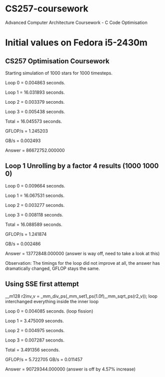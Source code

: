 # CS257-coursework
Advanced Computer Architecture Coursework - C Code Optimisation

# Initial values on Fedora i5-2430m

CS257 Optimisation Coursework
-----------------------------------------
 Starting simulation of 1000 stars for 1000 timesteps.


 Loop 0 = 0.004863 seconds.
 
 Loop 1 = 16.031893 seconds.
 
 Loop 2 = 0.003379 seconds.
 
 Loop 3 = 0.005438 seconds.
 
 Total  = 16.045573 seconds.

 GFLOP/s = 1.245203
 
 GB/s = 0.002493

 Answer = 86672752.000000
 
 
 Loop 1 Unrolling by a factor 4 results (1000 1000 0)
 ----------------------------------------------------
 Loop 0 = 0.009664 seconds.
  
 Loop 1 = 16.067531 seconds.
 
 Loop 2 = 0.003277 seconds.
 
 Loop 3 = 0.008118 seconds.
 
 Total  = 16.088589 seconds.

 GFLOP/s = 1.241874
 
 GB/s = 0.002486

 Answer = 13772848.000000 (answer is way off, need to take a look at this)
 
 Observation: The timings for the loop did not improve at all, the answer has dramatically changed, GFLOP stays the same.
 
 Using SSE first attempt
 -----------------------------------------------------------------------
 __m128 r2inv_v = _mm_div_ps(_mm_set1_ps(1.0f),_mm_sqrt_ps(r2_v));
 loop interchanged
 everything inside the inner loop
 
 Loop 0 = 0.004085 seconds. (loop fission)
 
 Loop 1 = 3.475009 seconds.
 
 Loop 2 = 0.004975 seconds.
 
 Loop 3 = 0.007287 seconds.
 
 Total  = 3.491356 seconds.

 GFLOP/s = 5.722705
 GB/s = 0.011457

 Answer = 90729344.000000 (answer is off by 4.57% increase)
 
